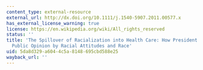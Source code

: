 ```yaml
---
content_type: external-resource
external_url: http://dx.doi.org/10.1111/j.1540-5907.2011.00577.x
has_external_license_warning: true
license: https://en.wikipedia.org/wiki/All_rights_reserved
status: ''
title: 'The Spillover of Racialization into Health Care: How President Obama Polarized
  Public Opinion by Racial Attitudes and Race'
uid: 5da8d329-a604-4c5a-8148-695cbd588e25
wayback_url: ''
---
```

